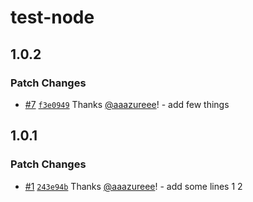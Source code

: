 # test-node

## 1.0.2

### Patch Changes

- [#7](https://github.com/aaazureee/test-changeset/pull/7) [`f3e0949`](https://github.com/aaazureee/test-changeset/commit/f3e0949d784bee5c30fb0c2d1fae47f8bdb9e534) Thanks [@aaazureee](https://github.com/aaazureee)! - add few things

## 1.0.1

### Patch Changes

- [#1](https://github.com/aaazureee/test-changeset/pull/1) [`243e94b`](https://github.com/aaazureee/test-changeset/commit/243e94be5916604c0347100fe802aee0c8a3e99c) Thanks [@aaazureee](https://github.com/aaazureee)! - add some lines 1 2
